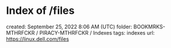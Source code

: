 # Index of /files

created: September 25, 2022 8:06 AM (UTC)
folder: BOOKMRKS-MTHRFCKR / PIRACY-MTHRFCKR / Indexes
tags: indexes
url: https://linux.dell.com/files